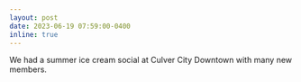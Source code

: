 ```yaml
---
layout: post
date: 2023-06-19 07:59:00-0400
inline: true
---
```


We had a summer ice cream social at Culver City Downtown with many new members.
